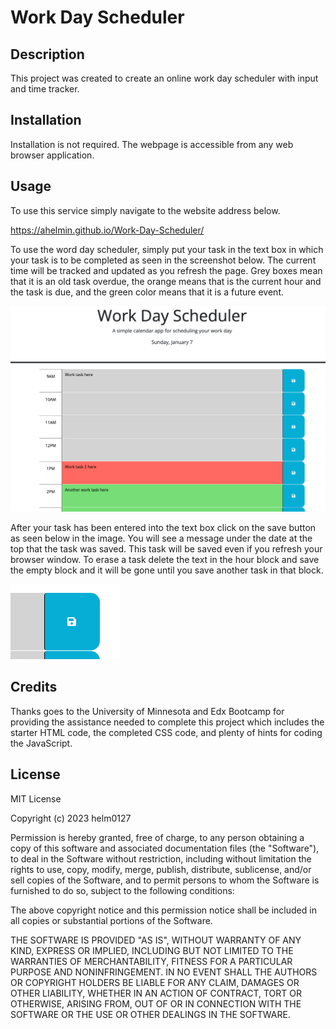 
# Work Day Scheduler

## Description

This project was created to create an online work day scheduler with input and time tracker.

## Installation

Installation is not required. The webpage is accessible from any web browser application.

## Usage

To use this service simply navigate to the website address below.

https://ahelmin.github.io/Work-Day-Scheduler/

To use the word day scheduler, simply put your task in the text box in which your task is to be completed as seen in the screenshot below. The current time will be tracked and updated as you refresh the page. Grey boxes mean that it is an old task overdue, the orange means that is the current hour and the task is due, and the green color means that it is a future event.

![Work Day Scheduler Page](./assets/images/main_screen_work_day_schediuler.png)

After your task has been entered into the text box click on the save button as seen below in the image. You will see a message under the date at the top that the task was saved. This task will be saved even if you refresh your browser window. To erase a task delete the text in the hour block and save the empty block and it will be gone until you save another task in that block.

![Work Day Scheduler Save Button](./assets/images/work_day_scheduler_save_button.png)

## Credits

Thanks goes to the University of Minnesota and Edx Bootcamp for providing the assistance needed to complete this project which includes the starter HTML code, the completed CSS code, and plenty of hints for coding the JavaScript.

## License

MIT License

Copyright (c) 2023 helm0127

Permission is hereby granted, free of charge, to any person obtaining a copy
of this software and associated documentation files (the "Software"), to deal
in the Software without restriction, including without limitation the rights
to use, copy, modify, merge, publish, distribute, sublicense, and/or sell
copies of the Software, and to permit persons to whom the Software is
furnished to do so, subject to the following conditions:

The above copyright notice and this permission notice shall be included in all
copies or substantial portions of the Software.

THE SOFTWARE IS PROVIDED "AS IS", WITHOUT WARRANTY OF ANY KIND, EXPRESS OR
IMPLIED, INCLUDING BUT NOT LIMITED TO THE WARRANTIES OF MERCHANTABILITY,
FITNESS FOR A PARTICULAR PURPOSE AND NONINFRINGEMENT. IN NO EVENT SHALL THE
AUTHORS OR COPYRIGHT HOLDERS BE LIABLE FOR ANY CLAIM, DAMAGES OR OTHER
LIABILITY, WHETHER IN AN ACTION OF CONTRACT, TORT OR OTHERWISE, ARISING FROM,
OUT OF OR IN CONNECTION WITH THE SOFTWARE OR THE USE OR OTHER DEALINGS IN THE
SOFTWARE.
